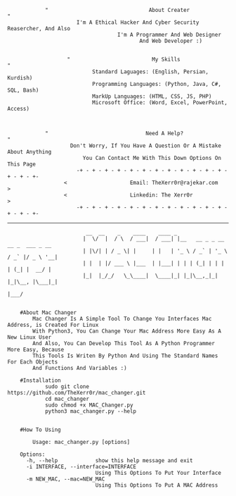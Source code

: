                 "                                About Creater                                 "
                          I'm A Ethical Hacker And Cyber Security Reasercher, And Also 
                                       I'm A Programmer And Web Designer
                                              And Web Developer :)
                             
                             
                       "                          My Skills                             "
                               Standard Laguages: (English, Persian, Kurdish)
                               Programming Languages: (Python, Java, C#, SQL, Bash)
                               MarkUp Languages: (HTML, CSS, JS, PHP)
                               Microsoft Office: (Word, Excel, PowerPoint, Access)
               
               
                             
                "                               Need A Help?                                   "
                        Don't Worry, If You Have A Question Or A Mistake About Anything
                            You Can Contact Me With This Down Options On This Page
                          -+ - + - + - + - + - + - + - + - + - + - + - + - + - + - +-
                      <                    Email: TheXerr0r@rajekar.com                >
                      <                    Linkedin: The Xerr0r                        >
                          -+ - + - + - + - + - + - + - + - + - + - + - + - + - + - +-
-----------------------------------------------------------------------------------------------------------------------------

                             __  __    _    ____    ____ _                                 
                            |  \/  |  / \  / ___|  / ___| |__   __ _ _ __   __ _  ___ _ __ 
                            | |\/| | / _ \| |     | |   | '_ \ / _` | '_ \ / _` |/ _ \ '__|
                            | |  | |/ ___ \ |___  | |___| | | | (_| | | | | (_| |  __/ |   
                            |_|  |_/_/   \_\____|  \____|_| |_|\__,_|_| |_|\__, |\___|_|   
                                                                           |___/           


        #About Mac Changer
            Mac Changer Is A Simple Tool To Change You Interfaces Mac Address, is Created For Linux 
            With Python3, You Can Change Your Mac Address More Easy As A New Linux User
            And Also, You Can Develop This Tool As A Python Programmer More Easy, Because
            This Tools Is Writen By Python And Using The Standard Names For Each Objects
            And Functions And Variables :) 

        #Installation
                sudo git clone https://github.com/TheXerr0r/mac_changer.git
                cd mac_changer
                sudo chmod +x MAC_Changer.py
                python3 mac_changer.py --help


        #How To Using

            Usage: mac_changer.py [options]

        Options:
          -h, --help            show this help message and exit
          -i INTERFACE, --interface=INTERFACE
                                Using This Options To Put Your Interface
          -m NEW_MAC, --mac=NEW_MAC
                                Using This Options To Put A MAC Address



